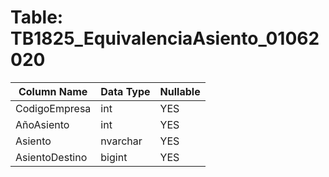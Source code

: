 # Table: TB1825_EquivalenciaAsiento_01062020

| Column Name | Data Type | Nullable |
|-------------|-----------|----------|
| CodigoEmpresa | int | YES |
| AñoAsiento | int | YES |
| Asiento | nvarchar | YES |
| AsientoDestino | bigint | YES |
